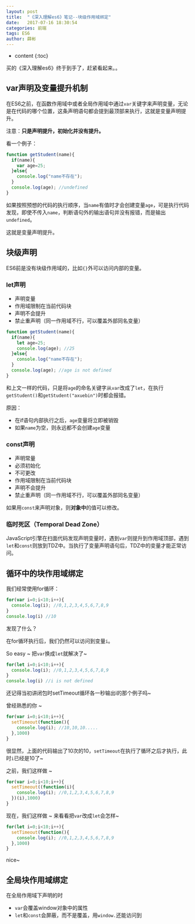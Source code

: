 ```yaml
---
layout: post
title:  "《深入理解es6》笔记--块级作用域绑定"
date:   2017-07-16 18:30:54
categories: 前端
tags: ES6
author: 薛彬
---
```


* content
{:toc}


买的《深入理解es6》终于到手了，赶紧看起来。。




## var声明及变量提升机制

在ES6之前，在函数作用域中或者全局作用域中通过`var`关键字来声明变量，无论是在代码的哪个位置，这条声明语句都会提到最顶部来执行，这就是变量声明提升。

注意：**只是声明提升，初始化并没有提升。**

看一个例子：

```javascript
function getStudent(name){
  if(name){
    var age=25;
  }else{
    console.log("name不存在");      
  }
  console.log(age); //undefined
}
```

如果按照预想的代码的执行顺序，当`name`有值时才会创建变量`age`，可是执行代码发现，即使不传入`name`，判断语句外的输出语句并没有报错，而是输出`undefined`。

这就是变量声明提升。

## 块级声明

ES6前是没有块级作用域的，比如`{}`外可以访问内部的变量。

### let声明

- 声明变量
- 作用域限制在当前代码块
- 声明不会提升
- 禁止重声明（同一作用域不行，可以覆盖外部同名变量）

```javascript
function getStudent(name){
  if(name){
    let age=25;
    console.log(age); //25
  }else{
    console.log("name不存在");      
  }
  console.log(age); //age is not defined
}
```

和上文一样的代码，只是将`age`的命名关键字从`var`改成了`let`，在执行`getStudent()`和`getStudent("axuebin")`时都会报错。

原因：

- 在if语句内部执行之后，`age`变量将立即被销毁
- 如果`name`为空，则永远都不会创建`age`变量

### const声明

- 声明常量
- 必须初始化
- 不可更改
- 作用域限制在当前代码块
- 声明不会提升
- 禁止重声明（同一作用域不行，可以覆盖外部同名变量）

如果用`const`来声明对象，则**对象中**的值可以修改。

### 临时死区（Temporal Dead Zone）

JavaScript引擎在扫面代码发现声明变量时，遇到`var`则提升到作用域顶部，遇到`let`和`const`则放到TDZ中。当执行了变量声明语句后，TDZ中的变量才能正常访问。

## 循环中的块作用域绑定

我们经常使用for循环：

```javascript
for(var i=0;i<10;i++){
  console.log(i); //0,1,2,3,4,5,6,7,8,9
}
console.log(i) //10
```

发现了什么？

在for循环执行后，我们仍然可以访问到变量`i`。

So easy ~ 把`var`换成`let`就解决了~

```javascript
for(let i=0;i<10;i++){
  console.log(i); //0,1,2,3,4,5,6,7,8,9
}
console.log(i) //i is not defined
```

还记得当初讲闭包时setTimeout循环各一秒输出i的那个例子吗~

曾经熟悉的你 ~ 

```javascript
for(var i=0;i<10;i++){
  setTimeout(function(){
    console.log(i); //10,10,10.....
  },1000)
}
```

很显然，上面的代码输出了10次的10，`setTimeout`在执行了循环之后才执行，此时`i`已经是10了~

之前，我们这样做 ~

```javascript
for(var i=0;i<10;i++){
  setTimeout((function(i){
    console.log(i); //0,1,2,3,4,5,6,7,8,9
  })(i),1000)
}
```

现在，我们这样做 ~ 来看看把`var`改成`let`会怎样~

```javascript
for(let i=0;i<10;i++){
  setTimeout(function(){
    console.log(i); //0,1,2,3,4,5,6,7,8,9
  },1000)
}
```

nice~

## 全局块作用域绑定

在全局作用域下声明的时

- `var`会覆盖window对象中的属性
- `let`和`const`会屏蔽，而不是覆盖，用`window.`还能访问到